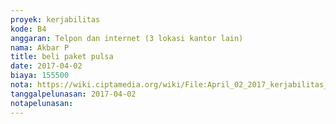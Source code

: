 ```yaml
---
proyek: kerjabilitas
kode: B4
anggaran: Telpon dan internet (3 lokasi kantor lain)
nama: Akbar P
title: beli paket pulsa
date: 2017-04-02
biaya: 155500
nota: https://wiki.ciptamedia.org/wiki/File:April_02_2017_kerjabilitas_B4_komunikasi_akbar.jpg
tanggalpelunasan: 2017-04-02
notapelunasan:
---
```


